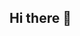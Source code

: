 ## Hi there 👋

<!--
# 💻 Bienvenue sur mon GitHub !

👋 **Bonjour !** Je suis Ben Slama Yousra, étudiante en BTS SIO (Services Informatiques aux Organisations), option SISR (Solutions d’Infrastructure, Systèmes et Réseaux). Passionnée par l’administration des systèmes et des réseaux, la cybersécurité , je partage ici mes projets et mes travaux en lien avec mes études.

## 🚀 À propos de moi  
🎓 **Formation** : BTS SIO - SISR  
💡 **Compétences** : Administration réseau, Virtualisation, Sécurité informatique, Cloud (AWS, Azure), Scripting (Bash, PowerShell, Python)  
🔍 **Centres d’intérêt** : Cybersécurité, Automatisation, Cloud Computing, Linux  

## 🔧 Technologies et Outils  
- 🖥️ **Systèmes** : Windows Server, Linux (Debian, Ubuntu, CentOS)  
- 🌐 **Réseaux** : Cisco (Packet Tracer, GNS3), Firewall, VPN, VLAN, DHCP, DNS  
- ☁️ **Cloud** :  Azure, VirtualBox  
- 🔐 **Sécurité** : Pare-feu, Sécurisation des services 
- 🖊️ **Scripting** : Bash, PowerShell, Python  
- 🔧 **Outils DevOps** : Docker

 

## 📫 Me contacter  
💼 **LinkedIn** : www.linkedin.com/in/yousra-ben-slama-549752277 
📧 **Email** : yosra.bslamaa@gmail.com



-->
